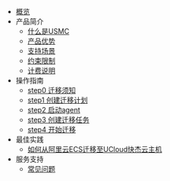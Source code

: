 
* [概览](/usmc/README)
* 产品简介
    * [什么是USMC](/usmc/introduction/concept)
    * [产品优势](/usmc/introduction/advantages)
    * [支持场景](/usmc/introduction/conditions)
    * [约束限制](/usmc/introduction/constraints)
    * [计费说明](/usmc/introduction/billing)
* 操作指南
    * [step0 迁移须知](/usmc/guide/step0)
    * [step1 创建迁移计划](/usmc/guide/step1)
    * [step2 启动agent](/usmc/guide/step2)
    * [step3 创建迁移任务](/usmc/guide/step3)
    * [step4 开始迁移](/usmc/guide/step4)
* 最佳实践
    * [如何从阿里云ECS迁移至UCloud快杰云主机](/usmc/practice/ecs2uhost)
* 服务支持
    * [常见问题](/usmc/side/faq)
